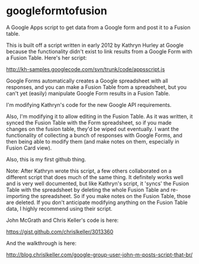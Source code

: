 googleformtofusion
==================

A Google Apps script to get data from a Google form and post it to a Fusion table.

This is built off a script written in early 2012 by Kathryn Hurley at Google because the functionality didn't exist
to link results from a Google Form with a Fusion Table. Here's her script: 

http://kh-samples.googlecode.com/svn/trunk/code/appsscript.js

Google Forms automatically creates a Google spreadsheet with all responses, and you can make a Fusion Table
from a spreadsheet, but you can't yet (easily) manipulate Google Form results in a Fusion Table. 

I'm modifying Kathryn's code for the new Google API requirements. 

Also, I'm modifying it to allow editing in the Fusion Table. As it was written, it synced the Fusion Table with
the Form spreadsheet, so if you made changes on the fusion table, they'd be wiped out eventually. I want the
functionality of collecting a bunch of responses with Google Forms, and then being able to modify them
(and make notes on them, especially in Fusion Card view). 

Also, this is my first github thing. 

Note: After Kathryn wrote this script, a few others collaborated on a different script that does much of the
same thing. It definitely works well and is very well documented, but like Kathryn's script, it 'syncs'
the Fusion Table with the spreadsheet by deleting the whole Fusion Table and re-importing the
spreadsheet. So if you make notes on the Fusion Table, those are deleted. If you don't anticipate modifying
anything on the Fusion Table data, I highly recommend using their script.

John McGrath and Chris Keller's code is here:

https://gist.github.com/chrislkeller/3013360

And the walkthrough is here: 

http://blog.chrislkeller.com/google-group-user-john-m-posts-script-that-br/
